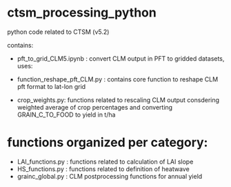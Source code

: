 # ctsm_processing_python
python code related to CTSM (v5.2)

contains:
- pft_to_grid_CLM5.ipynb      : convert CLM output in PFT to gridded datasets, uses:
- function_reshape_pft_CLM.py : contains core function to reshape CLM pft format to lat-lon grid

- crop_weights.py: functions related to rescaling CLM output consdering weighted average of crop percentages and converting GRAIN_C_TO_FOOD to yield in t/ha

# functions organized per category:
- LAI_functions.py : functions related to calculation of LAI slope
- HS_functions.py  : functions related to definition of heatwave
- grainc_global.py : CLM postprocessing functions for annual yield

